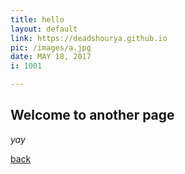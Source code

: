 ```yaml
---
title: hello
layout: default
link: https://deadshourya.github.io
pic: /images/a.jpg
date: MAY 18, 2017
i: 1001

---
```


## Welcome to another page

_yay_

[back](./)
